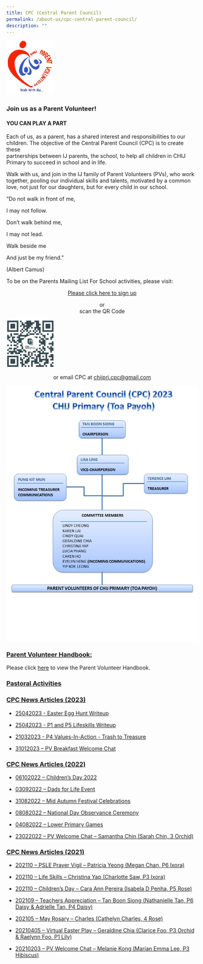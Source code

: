 ```yaml
---
title: CPC (Central Parent Council)
permalink: /about-us/cpc-central-parent-council/
description: ""
---
```

<img src="/images/CPC-Logo.jpg" style="width:25%">

### Join us as a Parent Volunteer!

#### YOU CAN PLAY A PART

Each of us, as a parent, has a shared interest and responsibilities to our  
children. The objective of the Central Parent Council (CPC) is to create these  
partnerships between IJ parents, the school, to help all children in CHIJ  
Primary to succeed in school and in life.

Walk with us, and join in the IJ family of Parent Volunteers (PVs), who work  
together, pooling our individual skills and talents, motivated by a common  
love, not just for our daughters, but for every child in our school.

“Do not walk in front of me,

I may not follow.

Don’t walk behind me,

I may not lead.

Walk beside me

And just be my friend.”

(Albert Camus)

To be on the Parents Mailing List For School activities, please visit:

<p style="text-align:center;"><a href="https://form.gov.sg/634e95ebd25d7f0012f3d1f4">Please click here to sign up</a></p>

<p style="text-align:center;">or<br>scan the QR Code</p>

<style>  
img {  
  display: block;  
  margin-left: auto;  
  margin-right: auto;  
}  
</style>  
<img src="/images/2023-CPC-Mailing-List-QR-Code.png" alt="QR-sign-up" style="width:25%;">



<p style="text-align:center;">or email CPC at&nbsp;<a href="mailto:chijpri.cpc@gmail.com">chijpri.cpc@gmail.com</a></p>



<style>  
img {  
  display: block;  
  margin-left: auto;  
  margin-right: auto;  
}  
</style>  


![](/images/cpc%20org%20chart%202023%20-%203.jpg)

### <u>Parent Volunteer Handbook:</u>

Please click&nbsp;[here](/files/CPC-Parent-Handbook.pdf)&nbsp;to view the Parent Volunteer Handbook.


### **[Pastoral Activities](/our-programmes/special-programme/faith-formation/)**

### **<u>CPC News Articles (2023)</u>**

* [25042023 - Easter Egg Hunt Writeup](/files/25042023%20-%20easter%20egg%20hunt%20writeup.pdf)

* [25042023 - P1 and P5 Lifeskills Writeup](/files/25042023%20-%20p1%20and%20p5%20lifeskills%20writeup.pdf)

* [21032023 - P4 Values-In-Action - Trash to Treasure](/files/21032023%20-%20p4%20values-in-action%20-%20trash%20to%20treasure.pdf)

* [31012023 – PV Breakfast Welcome Chat](/files/31012023-PV-Breakfast-Welcome-Chat.pdf)

### **<u>CPC News Articles (2022)</u>**

*   [06102022 – Children’s Day 2022](/files/06102022%20-%20children's%20day%202022.pdf)

*   [03092022 – Dads for Life Event](/files/03092022%20-%20dads%20for%20life%20event.pdf)

*   [31082022 – Mid Autumn Festival Celebrations](/files/31082022-Mid-Autumn-Festival-Celebrations.pdf)

*   [08082022 – National Day Observance Ceremony](/files/08082022-National-Day-Observance-Ceremony.pdf)

*   [04082022 – Lower Primary Games](/files/04082022%20-%20lower%20primary%20games.pdf)

*   [23022022 – PV Welcome Chat – Samantha Chin (Sarah Chin, 3 Orchid)](/files/23022022-PV-Welcome-Chat-Samantha-Chin-Sarah-Chin-3-Orchid.pdf)

### **<u>CPC News Articles (2021)</u>**

*   [202110 – PSLE Prayer Vigil – Patricia Yeong (Megan Chan, P6 Ixora)](/files/202110-PSLE-Prayer-Vigil-Patricia-Yeong-Megan-Chan-P6-Ixora.pdf)

*   [202110 – Life Skills – Christina Yap (Charlotte Saw, P3 Ixora)](/files/202110-Life-Skills-Christina-Yap-Charlotte-Saw-P3-Ixora.pdf)

*   [202110 – Children’s Day – Cara Ann Pereira (Isabela D Penha, P5 Rose)](/files/202110%20-%20children's%20day%20%20-%20cara%20ann%20pereira%20(isabela%20d%20penha,%20p5%20rose).pdf)

*   [202109 – Teachers Appreciation – Tan Boon Siong (Nathanielle Tan, P6 Daisy &amp; Adrielle Tan, P4 Daisy)](/files/202109-Teachers-Appreciation-Tan-Boon-Siong-Nathanielle-Tan-P6-Daisy-Adrielle-Tan-P4-Daisy.pdf)

*   [202105 – May Rosary – Charles (Cathelyn Charles, 4 Rose)](/files/202105%20-%20may%20rosary%20-%20charles%20(cathelyn%20charles,%204%20rose).pdf)

*   [20210405 – Virtual Easter Play – Geraldine Chia (Clarice Foo, P3 Orchid &amp; Raelynn Foo, P1 Lily)](/files/20210405-Virtual-Easter-Play-Geraldine-Chia-Clarice-Foo-P3-Orchid-Raelynn-Foo-P1-Lily.pdf)

*   [20210203 – PV Welcome Chat – Melanie Kong (Marian Emma Lee, P3 Hibiscus)](/files/cpc%20welcome%20chat%202021%20presentation.pdf)